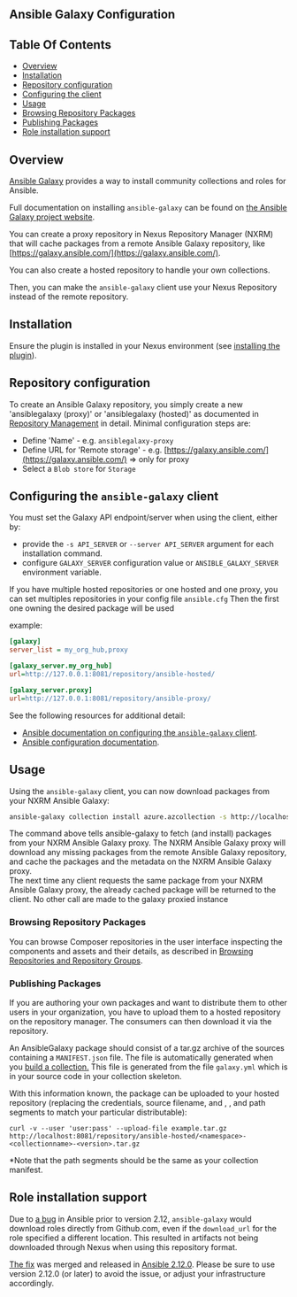 <!--

    Sonatype Nexus (TM) Open Source Version
    Copyright (c) 2020-present Sonatype, Inc.
    All rights reserved. Includes the third-party code listed at http://links.sonatype.com/products/nexus/oss/attributions.

    This program and the accompanying materials are made available under the terms of the Eclipse Public License Version 1.0,
    which accompanies this distribution and is available at http://www.eclipse.org/legal/epl-v10.html.

    Sonatype Nexus (TM) Professional Version is available from Sonatype, Inc. "Sonatype" and "Sonatype Nexus" are trademarks
    of Sonatype, Inc. Apache Maven is a trademark of the Apache Software Foundation. M2eclipse is a trademark of the
    Eclipse Foundation. All other trademarks are the property of their respective owners.

-->

## Ansible Galaxy Configuration

## Table Of Contents

* [Overview](#overview)
* [Installation](#installation)
* [Repository configuration](#repository-configuration)
* [Configuring the client](#configuring-the-ansible-galaxy-client)
* [Usage](#usage)
* [Browsing Repository Packages](#browsing-repository-packages)
* [Publishing Packages](#publishing-packages)
* [Role installation support](#role-installation-support)

## Overview

[Ansible Galaxy](https://galaxy.ansible.com/) provides a way to install community collections and roles for Ansible.

Full documentation on installing `ansible-galaxy` can be found on [the Ansible Galaxy project website](https://docs.ansible.com/ansible/latest/galaxy/user_guide.html).

You can create a proxy repository in Nexus Repository Manager (NXRM) that will cache packages from a remote Ansible Galaxy repository, like [https://galaxy.ansible.com/](https://galaxy.ansible.com/).     

You can also create a hosted repository to handle your own collections.

Then, you can make the `ansible-galaxy` client use your Nexus Repository  instead of the remote repository.

## Installation

Ensure the plugin is installed in your Nexus environment (see [installing the plugin](../README.md#installing-the-plugin)).

## Repository configuration
 
To create an Ansible Galaxy repository, you simply create a new 'ansiblegalaxy (proxy)' or  'ansiblegalaxy (hosted)' as documented in 
[Repository Management](https://help.sonatype.com/repomanager3/configuration/repository-management) in
detail. Minimal configuration steps are:

- Define 'Name' - e.g. `ansiblegalaxy-proxy`
- Define URL for 'Remote storage' - e.g. [https://galaxy.ansible.com/](https://galaxy.ansible.com/) => only for proxy
- Select a `Blob store` for `Storage`

## Configuring the `ansible-galaxy` client

You must set the Galaxy API endpoint/server when using the client, either by:
* provide the `-s API_SERVER` or `--server API_SERVER` argument for each installation command.
* configure `GALAXY_SERVER` configuration value or `ANSIBLE_GALAXY_SERVER` environment variable.

If you have multiple hosted repositories or one hosted and one proxy, you can set multiples repositories in your config file `ansible.cfg`
Then the first one owning the desired package will be used

example:    
```cfg
[galaxy]
server_list = my_org_hub,proxy

[galaxy_server.my_org_hub]
url=http://127.0.0.1:8081/repository/ansible-hosted/

[galaxy_server.proxy]
url=http://127.0.0.1:8081/repository/ansible-proxy/

```

See the following resources for additional detail:
* [Ansible documentation on configuring the `ansible-galaxy` client](https://docs.ansible.com/ansible/latest/galaxy/user_guide.html#configuring-the-ansible-galaxy-client).
* [Ansible configuration documentation](https://docs.ansible.com/ansible/latest/reference_appendices/config.html#galaxy-server).

## Usage

Using the `ansible-galaxy` client, you can now download packages from your NXRM Ansible Galaxy:

```bash
ansible-galaxy collection install azure.azcollection -s http://localhost:8081/repository/ansible/
```

The command above tells ansible-galaxy to fetch (and install) packages from your NXRM Ansible Galaxy proxy. The NXRM Ansible Galaxy proxy will download any missing packages from the remote Ansible Galaxy repository, and cache the packages and the metadata on the NXRM Ansible Galaxy proxy.    
The next time any client requests the same package from your NXRM Ansible Galaxy proxy, the already cached package will be returned to the client. No other call are made to the galaxy proxied instance


### Browsing Repository Packages

You can browse Composer repositories in the user interface inspecting the components and assets and their details, as
described in [Browsing Repositories and Repository Groups](https://help.sonatype.com/display/NXRM3/Browsing+Repositories+and+Repository+Groups).

### Publishing Packages

If you are authoring your own packages and want to distribute them to other users in your organization, you have
to upload them to a hosted repository on the repository manager. The consumers can then download it via the
repository.

An AnsibleGalaxy package should consist of a tar.gz archive of the sources containing a `MANIFEST.json` file.
The file is automatically generated when you [build a collection.](https://docs.ansible.com/ansible/latest/dev_guide/developing_collections_distributing.html#building-your-collection-tarball)
This file is generated from the file `galaxy.yml` which is in your source code in your collection skeleton.

With this information known, the package can be uploaded to your hosted repository (replacing the credentials,
source filename, and <namespace>, <collectionname>, and <version> path segments to match your particular distributable):

`curl -v --user 'user:pass' --upload-file example.tar.gz http://localhost:8081/repository/ansible-hosted/<namespace>-<collectionname>-<version>.tar.gz`

*Note that the path segments should be the same as your collection manifest.

## Role installation support

Due to [a bug](https://github.com/ansible/ansible/issues/73103) in Ansible prior to version 2.12, `ansible-galaxy` would download roles directly from Github.com, even if the `download_url` for the role specified a different location. This resulted in artifacts not being downloaded through Nexus when using this repository format.

[The fix](https://github.com/ansible/ansible/pull/73114) was merged and released in [Ansible 2.12.0](https://github.com/ansible/ansible/blob/e312665990d353ed2ab8610237de3da52da58560/changelogs/CHANGELOG-v2.12.rst#v2120). Please be sure to use version 2.12.0 (or later) to avoid the issue, or adjust your infrastructure accordingly.
